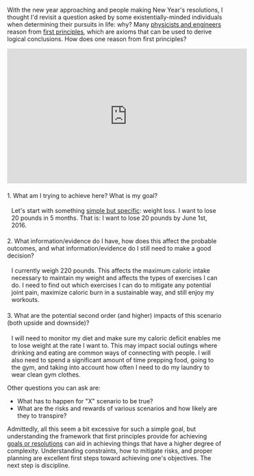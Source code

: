 <p>With the new year approaching and people making New Year's resolutions, I thought I'd revisit a question asked by some existentially-minded individuals when determining their pursuits in life: why? Many <a href="http://www.businessinsider.com/elon-musk-first-principles-2015-1" target="_blank">physicists and engineers</a> reason from <a href="https://en.wikipedia.org/wiki/First_principle" target="_blank">first principles</a>, which are axioms that can be used to derive logical conclusions. How does one reason from first principles?</p>

<p style="text-align:center;"><iframe width="560" height="315" src="https://www.youtube.com/embed/NV3sBlRgzTI" frameborder="0" allowfullscreen></iframe></p>

<h4 style="font-weight: 400;">1. What am I trying to achieve here? What is my goal?</h4>

<p style="margin-left:10px;">Let's start with something <a href="https://en.wikipedia.org/wiki/SMART_criteria" target="_blank">simple but specific</a>: weight loss. I want to lose 20 pounds in 5 months. That is: I want to lose 20 pounds by June 1st, 2016.</p>

<h4 style="font-weight: 400;">2. What information/evidence do I have, how does this affect the probable outcomes, and what information/evidence do I still need to make a good decision?</h4>

<p style="margin-left:10px;">I currently weigh 220 pounds. This affects the maximum caloric intake necessary to maintain my weight and affects the types of exercises I can do. I need to find out which exercises I can do to mitigate any potential joint pain, maximize caloric burn in a sustainable way, and still enjoy my workouts.</p>

<h4 style="font-weight: 400;">3. What are the potential second order (and higher) impacts of this scenario (both upside and downside)?</h4>

<p style="margin-left:10px;">I will need to monitor my diet and make sure my caloric deficit enables me to lose weight at the rate I want to. This may impact social outings where drinking and eating are common ways of connecting with people. I will also need to spend a significant amount of time prepping food, going to the gym, and taking into account how often I need to do my laundry to wear clean gym clothes.</p>

<p>Other questions you can ask are:</p>
<ul>
<li>What has to happen for "X" scenario to be true?</li>
<li>What are the risks and rewards of various scenarios and how likely are they to transpire?</li>
</ul>

<p>Admittedly, all this seem a bit excessive for such a simple goal, but understanding the framework that first principles provide for achieving <a href="http://lifehacker.com/5872262/differentiate-between-goals-and-resolutions-to-aid-in-personal-achievement" target="_blank">goals or resolutions</a> can aid in achieving things that have a higher degree of complexity. Understanding constraints, how to mitigate risks, and proper planning are excellent first steps toward achieving one's objectives. The next step is discipline.</p>